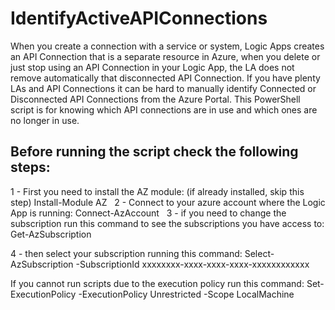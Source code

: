 # IdentifyActiveAPIConnections
When you create a connection with a service or system, Logic Apps creates an API Connection that is a separate resource in Azure, when you delete or just stop using an API Connection in your Logic App, the LA does not remove automatically that disconnected API Connection. If you have plenty LAs and API Connections it can be hard to manually identify Connected or Disconnected API Connections from the Azure Portal.  This PowerShell script is for knowing which API connections are in use and which ones are no longer in use. 



Before running the script check the following steps:
-------------------------------------------------------------------------------------------

1 - First you need to install the AZ module: (if already installed, skip this step)
Install-Module AZ
 
2 - Connect to your azure account where the Logic App is running:
Connect-AzAccount
 
3 - if you need to change the subscription run this command to see the subscriptions you have access to:
Get-AzSubscription

4 - then select your subscription running this command:
Select-AzSubscription -SubscriptionId xxxxxxxx-xxxx-xxxx-xxxx-xxxxxxxxxxxx

If you cannot run scripts due to the execution policy run this command:
Set-ExecutionPolicy -ExecutionPolicy Unrestricted -Scope LocalMachine


